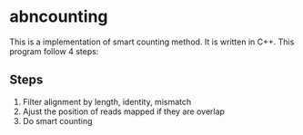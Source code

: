 # abncounting
This is a implementation of smart counting method. It is written in C++. This program follow 4 steps:
## Steps
1. Filter alignment by length, identity, mismatch
2. Ajust the position of reads mapped if they are overlap
3. Do smart counting


